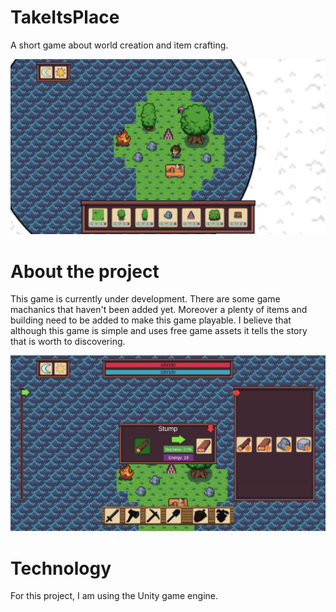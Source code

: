 # TakeItsPlace
A short game about world creation and item crafting.

![Screenshoot1](./img/screenshoot1.png)

# About the project
This game is currently under development. There are some game machanics that haven't been added yet. 
Moreover a plenty of items and building need to be added to make this game playable.
I believe that although this game is simple and uses free game assets it tells the story that is worth to discovering.

![Screenshoot2](./img/screenshoot2.png)

# Technology
For this project, I am using the Unity game engine.

